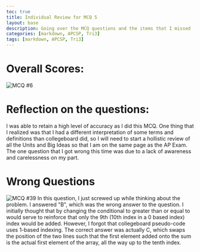 ```yaml
---
toc: true
title: Individual Review for MCQ 5
layout: base
description: Going over the MCQ questions and the items that I missed
categories: [markdown, APCSP, Tri3]
tags: [markdown, APCSP, Tri3]
---
```


# Overall Scores:
![]({{site.baseurl}}/images/MCQ6.png "MCQ #6")

# Reflection on the questions:
I was able to retain a high level of accuracy as I did this MCQ. One thing that I realized was that I had a different interpretation of some terms and definitions than collegeboard did, so I will need to start a hollistic review of all the Units and Big Ideas so that I am on the same page as the AP Exam. The one question that I got wrong this time was due to a lack of awareness and carelessness on my part. 

# Wrong Questions
![]({{site.baseurl}}/images/MC6Q39.png "MCQ #39")
In this question, I just screwed up while thinking about the problem. I answered "B", which was the wrong answer to the question. I initially thought that by changing the conditional to greater than or equal to would serve to reinforce that only the 9th (10th index in a 0 based index) index would be added. However, I forgot that collegeboard pseudo-code uses 1-based indexing. The correct answer was actually C, which swaps the position of the two lines such that the first element added onto the sum is the actual first element of the array, all the way up to the tenth index.

